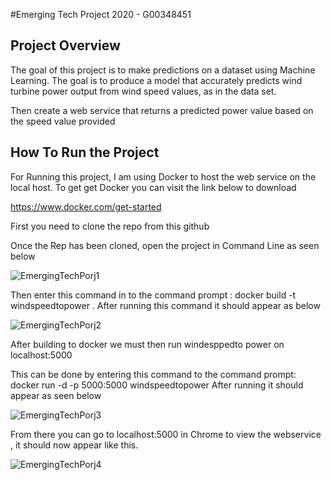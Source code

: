 #Emerging Tech Project 2020 - G00348451

## Project Overview

The goal of this project is to make predictions on a dataset using Machine Learning. The goal is to produce a model that accurately predicts wind turbine power output from wind speed values, as in the data set.

Then create a web service that returns a predicted power value based on the speed value provided

## How To Run the Project

For Running this project, I am using Docker to host the web service on the local host.
To get get Docker you can visit the link below to download

https://www.docker.com/get-started

First you need to clone the repo from this github

Once the Rep has been cloned, open the project in Command Line as seen below

![EmergingTechPorj1](https://user-images.githubusercontent.com/37175022/104034924-6b92ef00-51c9-11eb-81b9-c43ecb3cf10c.PNG)

Then enter this command in to the command prompt : docker build -t windspeedtopower .
After running this command it should appear as below

![EmergingTechPorj2](https://user-images.githubusercontent.com/37175022/104035895-9d588580-51ca-11eb-812d-5be2327b87ea.PNG)

After building to docker we must then run windesppedto power on localhost:5000

This can be done by entering this command to the command prompt: docker run -d -p 5000:5000 windspeedtopower
After running it should appear as seen below

![EmergingTechPorj3](https://user-images.githubusercontent.com/37175022/104036230-0d670b80-51cb-11eb-8a92-7b6fedf70ba4.PNG)

From there you can go to localhost:5000 in Chrome to view the webservice , it should now appear like this.

![EmergingTechPorj4](https://user-images.githubusercontent.com/37175022/104036485-5e76ff80-51cb-11eb-87a3-2e596d001e3e.PNG)

